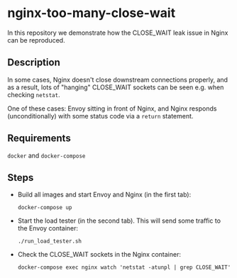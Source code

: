 # nginx-too-many-close-wait

In this repository we demonstrate how the CLOSE_WAIT leak issue in Nginx can be reproduced.

## Description

In some cases, Nginx doesn't close downstream connections properly, and as a result, lots of "hanging" CLOSE_WAIT sockets can be seen e.g. when checking `netstat`.

One of these cases: Envoy sitting in front of Nginx, and Nginx responds (unconditionally) with some status code via a `return` statement.

## Requirements

`docker` and `docker-compose`

## Steps

- Build all images and start Envoy and Nginx (in the first tab):

      docker-compose up

- Start the load tester (in the second tab). This will send some traffic to the Envoy container:

      ./run_load_tester.sh

- Check the CLOSE_WAIT sockets in the Nginx container:

      docker-compose exec nginx watch 'netstat -atunpl | grep CLOSE_WAIT'
